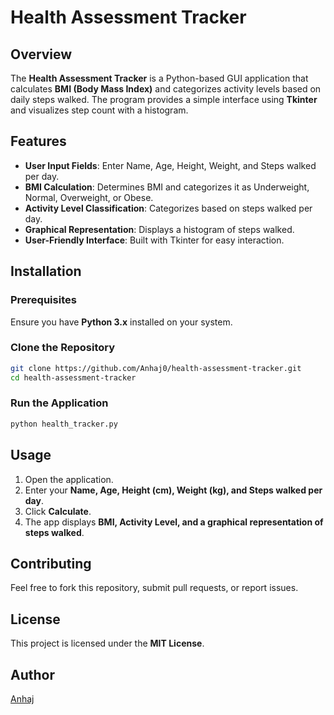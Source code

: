 # Health Assessment Tracker

## Overview
The **Health Assessment Tracker** is a Python-based GUI application that calculates **BMI (Body Mass Index)** and categorizes activity levels based on daily steps walked. The program provides a simple interface using **Tkinter** and visualizes step count with a histogram.

## Features
- **User Input Fields**: Enter Name, Age, Height, Weight, and Steps walked per day.
- **BMI Calculation**: Determines BMI and categorizes it as Underweight, Normal, Overweight, or Obese.
- **Activity Level Classification**: Categorizes based on steps walked per day.
- **Graphical Representation**: Displays a histogram of steps walked.
- **User-Friendly Interface**: Built with Tkinter for easy interaction.

## Installation
### Prerequisites
Ensure you have **Python 3.x** installed on your system.

### Clone the Repository
```sh
git clone https://github.com/Anhaj0/health-assessment-tracker.git
cd health-assessment-tracker
```

### Run the Application
```sh
python health_tracker.py
```

## Usage
1. Open the application.
2. Enter your **Name, Age, Height (cm), Weight (kg), and Steps walked per day**.
3. Click **Calculate**.
4. The app displays **BMI, Activity Level, and a graphical representation of steps walked**.

## Contributing
Feel free to fork this repository, submit pull requests, or report issues.

## License
This project is licensed under the **MIT License**.

## Author
[Anhaj](https://github.com/Anhaj0)

